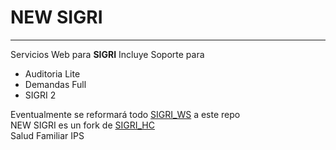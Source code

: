 # **NEW SIGRI**

----------
Servicios Web para **SIGRI**
 Incluye Soporte para 

 - Auditoria Lite
 - Demandas Full
 - SIGRI 2

Eventualmente se reformará todo    [SIGRI_WS](https://github.com/liko28s/SIGRI_WS) a este repo   
NEW SIGRI es un fork de [SIGRI_HC](https://github.com/liko28s/SIGRIHC_WS)    
Salud Familiar IPS